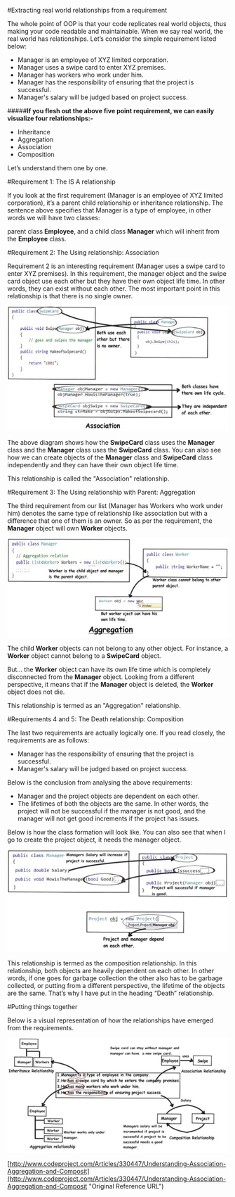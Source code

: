 #Extracting real world relationships from a requirement

The whole point of OOP is that your code replicates real world objects, thus making your code readable and maintainable. When we say real world, the real world has relationships. Let’s consider the simple requirement listed below:

- Manager is an employee of XYZ limited corporation.
- Manager uses a swipe card to enter XYZ premises.
- Manager has workers who work under him.
- Manager has the responsibility of ensuring that the project is successful.
- Manager's salary will be judged based on project success.

#####**If you flesh out the above five point requirement, we can easily visualize four relationships:-**

- Inheritance
- Aggregation
- Association
- Composition

Let’s understand them one by one.

#Requirement 1: The IS A relationship

If you look at the first requirement (Manager is an employee of XYZ limited corporation), it’s a parent child relationship or inheritance relationship. The sentence above specifies that Manager is a type of employee, in other words we will have two classes:

parent class **Employee**, and a child class **Manager** which will inherit from the **Employee** class.

#Requirement 2: The Using relationship: Association

Requirement 2 is an interesting requirement (Manager uses a swipe card to enter XYZ premises). In this requirement, the manager object and the swipe card object use each other but they have their own object life time. In other words, they can exist without each other. The most important point in this relationship is that there is no single owner.

![alt text](./Images/relation1.png "Association")



The above diagram shows how the **SwipeCard** class uses the **Manager** class and the **Manager** class uses the **SwipeCard** class. You can also see how we can create objects of the **Manager** class and **SwipeCard** class independently and they can have their own object life time.

This relationship is called the "Association" relationship.

#Requirement 3: The Using relationship with Parent: Aggregation

The third requirement from our list (Manager has Workers who work under him) denotes the same type of relationship like association but with a difference that one of them is an owner. So as per the requirement, the **Manager** object will own **Worker** objects.

![alt text](./Images/relation2.png "Aggregation")

The child **Worker** objects can not belong to any other object. For instance, a **Worker** object cannot belong to a **SwipeCard** object.

But… the **Worker** object can have its own life time which is completely disconnected from the **Manager** object. Looking from a different perspective, it means that if the **Manager** object is deleted, the **Worker** object does not die.

This relationship is termed as an "Aggregation" relationship.

#Requirements 4 and 5: The Death relationship: Composition

The last two requirements are actually logically one. If you read closely, the requirements are as follows:

- Manager has the responsibility of ensuring that the project is successful.
- Manager's salary will be judged based on project success.

Below is the conclusion from analysing the above requirements:

- Manager and the project objects are dependent on each other.
- The lifetimes of both the objects are the same. In other words, the project will not be successful if the manager is not good, and the manager will not get good increments if the project has issues.

Below is how the class formation will look like. You can also see that when I go to create the project object, it needs the manager object.

![alt text](./Images/relation3.png "Composition")

This relationship is termed as the composition relationship. In this relationship, both objects are heavily dependent on each other. In other words, if one goes for garbage collection the other also has to be garbage collected, or putting from a different perspective, the lifetime of the objects are the same. That’s why I have put in the heading “Death” relationship.

#Putting things together

Below is a visual representation of how the relationships have emerged from the requirements.

![alt text](./Images/relation4.png "Overviews")


[http://www.codeproject.com/Articles/330447/Understanding-Association-Aggregation-and-Composit](http://www.codeproject.com/Articles/330447/Understanding-Association-Aggregation-and-Composit "Original Reference URL")